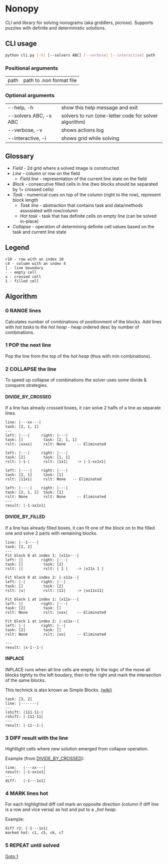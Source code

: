 # Nonopy

CLI and library for solving nonograms (aka griddlers, picross).
Supports puzzles with definite and deterministic solutions.

## CLI usage

```bash
python cli.py [-h] [--solvers ABC] [--verbose] [--interactive] path
```

### Positional arguments

|      |                          |
| ---- | ------------------------ |
| path | path to .non format file |

### Optional arguments

|                       |                                                       |
| --------------------- | ----------------------------------------------------- |
| --help, -h            | show this help message and exit                       |
| --solvers ABC, -s ABC | solvers to run (one-letter code for solver algorithm) |
| --verbose, -v         | shows actions log                                     |
| --interactive, -i     | shows grid while solving                              |

## Glossary

- _Field_ - 2d grid where a solved image is constructed
- _Line_ - column or row on the field
  - _Field line_ - representation of the current line state on the field
- _Block_ - consecutive filled cells in line (two blocks should be separated by 1+ crossed cells)
- _Task_ - numerical cues on top of the column (right to the row), represent block length
  - _Task line_ - abstraction that contains task and data/methods assosiated with row/column
  - _Hot task_ - task that has definite cells on empty line (can be solved in-place)
- _Collapse_ - operation of determining definite cell values based on the task and current line state

## Legend
```
r10 - row with an index 10
c4 - column with an index 4
| - line boundary
· - empty cell
x - crossed cell
1 - filled cell
```

## Algorithm

### 0 RANGE lines
Calculates number of combinations of positionment of the blocks. Add lines with _hot tasks_ to the _hot heap_ - heap ordered desc by number of combinations.

### 1 POP the next line
Pop the line from the top of the _hot heap_ (thus with min combinations). 

### 2 COLLAPSE the line
To speed up collapse of combinations the solver uses some divide & conquere strategies.

#### DIVIDE_BY_CROSSED
If a line has already crossed boxes, it can solve 2 halfs of a line as separate lines.

```
line: |···xx···|
task: [2, 1, 1]
---
left: |···|     right: |···|
task: []         task: [2, 1, 1]
rslt: |xxxx|     rslt: None     -- Eliminated

left: |···|     right: |···|
task: [2]        task: [1, 1]
rslt: |·1·|      rslt: |1x1|    -> |·1·xx1x1|

left: |····|    right: |···|
task: [2, 1]     task: [1]
rslt: |11x1|     rslt: None   -- Eliminated

left: |····|    right: |···|
task: [2, 1, 1]  task: [1]
rslt: None       rslt: None     -- Eliminated
---
result: |·1·xx1x1|
```

#### DIVIDE_BY_FILLED
If a line has already filled boxes, it can fit one of the block on to the filled one and solve 2 parts with remaining blocks.
```
line: |··1····|
task: [2, 2]
---
Fit block 0 at index 1: |x11x···|
left: ||        right: |···|
task: []         task: [2]
rslt: ||         rslt: | 1 |    -> |x11x 1 |

Fit block 0 at index 2: |·x11x··|
left: |·|       right: |··|
task: []         task: [2]
rslt: |x|        rslt: |11|     -> |xx11x11|

Fit block 1 at index 1: |x11x···|
left: ||        right: |···|
task: [2]        task: []
rslt: None       rslt: |xxx|    -- Eliminated

Fit block 1 at index 2: |·x11x··|
left: |·|       right: |··|
task: [2]        task: []
rslt: None       rslt: |xx|     -- Eliminated

---
result: |x·1··1·|
```

#### INPLACE
INPLACE runs when all line cells are empty. In the logic of the move all blocks tightly to the left boudary, then to the right and mark the intersection of the same blocks.

This technick is also known as Simple Blocks. [(wiki)](https://en.wikipedia.org/wiki/Nonogram#Simple_boxes)

```
task: [3, 2]
line: |·······|
---
lshift: |111·11·|
rshift: |·111·11|
---
result: |·11··1·|
```

### 3 DIFF result with the line
Hightlight cells where new solution emerged from collapse operation.

Example (from [DIVIDE_BY_CROSSED](#DIVIDE_BY_CROSSED)):
```
line:   |···xx···|
result: |·1·xx1x1|
---
diff:   |·1···1x1|
```

### 4 MARK lines hot
For each highlighted diff cell mark an opposite direction (column if diff line is a row and vice versa) as hot and put to a __hot heap_.

Example:
```
diff r2: |·1···1x1|
marked hot: c1, c5, c6, c7
```

### 5 REPEAT until solved
[Goto 1](#1%20POP%20the%20next%20line)
